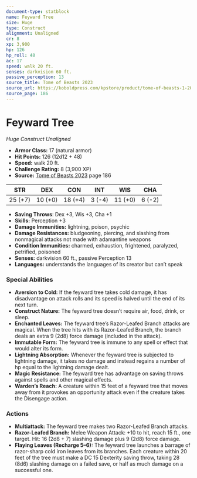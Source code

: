 ```yaml
---
document-type: statblock
name: Feyward Tree
size: Huge
type: Construct
alignment: Unaligned
cr: 8
xp: 3,900
hp: 126
hp_roll: 48
ac: 17
speed: walk 20 ft.
senses: darkvision 60 ft. 
passive_perception: 13
source_title: Tome of Beasts 2023
source_url: https://koboldpress.com/kpstore/product/tome-of-beasts-1-2023-edition/
source_page: 186
---
```


# Feyward Tree

*Huge* *Construct* *Unaligned*

- **Armor Class:** 17 (natural armor)
- **Hit Points:** 126 (12d12 + 48)
- **Speed:** walk 20 ft.
- **Challenge Rating:** 8 (3,900 XP)
- **Source:** [Tome of Beasts 2023](https://koboldpress.com/kpstore/product/tome-of-beasts-1-2023-edition/) page 186

| STR | DEX | CON | INT | WIS | CHA |
| --- | --- | --- | --- | --- | --- |
| 25 (+7) | 10 (+0) | 18 (+4) | 3 (-4) | 11 (+0) | 6 (-2) |

- **Saving Throws**: Dex +3, Wis +3, Cha +1
- **Skills:** Perception +3
- **Damage Immunities:** lightning, poison, psychic
- **Damage Resistances:** bludgeoning, piercing, and slashing from nonmagical attacks not made with adamantine weapons
- **Condition Immunities:** charmed, exhaustion, frightened, paralyzed, petrified, poisoned
- **Senses:** darkvision 60 ft., passive Perception 13
- **Languages:** understands the languages of its creator but can’t speak

### Special Abilities

- **Aversion to Cold:** If the feyward tree takes cold damage, it has disadvantage on attack rolls and its speed is halved until the end of its next turn.
- **Construct Nature:** The feyward tree doesn’t require air, food, drink, or sleep.
- **Enchanted Leaves:** The feyward tree’s Razor-Leafed Branch attacks are magical. When the tree hits with its Razor-Leafed Branch, the branch deals an extra 9 (2d8) force damage (included in the attack).
- **Immutable Form:** The feyward tree is immune to any spell or effect that would alter its form.
- **Lightning Absorption:** Whenever the feyward tree is subjected to lightning damage, it takes no damage and instead regains a number of hp equal to the lightning damage dealt.
- **Magic Resistance:** The feyward tree has advantage on saving throws against spells and other magical effects.
- **Warden’s Reach:** A creature within 15 feet of a feyward tree that moves away from it provokes an opportunity attack even if the creature takes the Disengage action.

### Actions

- **Multiattack:** The feyward tree makes two Razor-Leafed Branch attacks.
- **Razor-Leafed Branch:** Melee Weapon Attack: +10 to hit, reach 15 ft., one target. Hit: 16 (2d8 + 7) slashing damage plus 9 (2d8) force damage.
- **Flaying Leaves (Recharge 5–6):** The feyward tree launches a barrage of razor-sharp cold iron leaves from its branches. Each creature within 20 feet of the tree must make a DC 15 Dexterity saving throw, taking 28 (8d6) slashing damage on a failed save, or half as much damage on a successful one.
